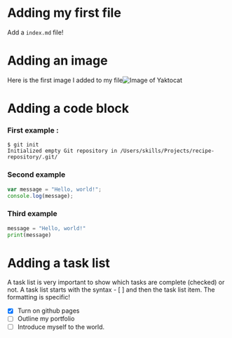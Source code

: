 # Adding my first file
Add a `index.md` file!

# Adding an image
Here is the first image I added to my file![Image of Yaktocat](https://octodex.github.com/images/yaktocat.png)

# Adding a code block
### First example :
```
$ git init
Initialized empty Git repository in /Users/skills/Projects/recipe-repository/.git/
```

### Second example
```javascript
var message = "Hello, world!";
console.log(message);
```

### Third example
```python
message = "Hello, world!"
print(message)
```

# Adding a task list
A task list is very important to show which tasks are complete (checked) or not. A task list starts with the syntax - [ ] and then the task list item. The formatting is specific!
- [x] Turn on github pages
- [ ] Outline my portfolio
- [ ] Introduce myself to the world.

